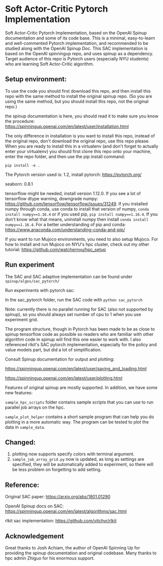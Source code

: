 # Soft Actor-Critic Pytorch Implementation
Soft Actor-Critic Pytorch Implementation, based on the OpenAI Spinup documentation and some of its code base. This is a minimal, easy-to-learn and well-commented Pytorch implementation, and recommended to be studied along with the OpenAI Spinup Doc. This SAC implementation is based on the OpenAI spinningup repo, and uses spinup as a dependency. Target audience of this repo is Pytorch users (especially NYU students) who are learning Soft Actor-Critic algorithm. 

## Setup environment:
To use the code you should first download this repo, and then install this repo with the same method to install the original spinup repo. (So you are using the same method, but you should install this repo, not the original repo.)

the spinup documentation is here, you should read it to make sure you know the procedure: https://spinningup.openai.com/en/latest/user/installation.html

The only difference in installation is you want to install this repo, instead of the original repo, don't download the original repo, use this repo please. When you are ready to install this in a virtualenv (and don't forget to actually enter your virtualenv) you should first clone this repo onto your machine, enter the repo folder, and then use the pip install command: 

```
pip install -e .
```

The Pytorch version used is: 1.2, install pytorch:
https://pytorch.org/

seaborn: 0.8.1

tensorflow might be needed, install version 1.12.0. If you see a lot of tensorflow dtype warning, downgrade numpy: https://github.com/tensorflow/tensorflow/issues/31249. If you installed numpy through conda, use conda to install that version of numpy, `conda install numpy==1.16.4` or if you used pip, `pip install numpy==1.16.4`. If you don't know what that means, uninstall numpy then install `conda install numpy==1.16.4`. For a better understanding of pip and conda: https://www.anaconda.com/understanding-conda-and-pip/

If you want to run Mujoco environments, you need to also setup Mujoco. For how to install and run Mujoco on NYU's hpc cluster, check out my other tutorial: https://github.com/watchernyu/hpc_setup

## Run experiment
The SAC and SAC adaptive implementation can be found under `spinup/algos/sac_pytorch/`

Run experiments with pytorch sac: 

In the sac_pytorch folder, run the SAC code with `python sac_pytorch`

Note: currently there is no parallel running for SAC (also not supported by spinup), so you should always set number of cpu to 1 when you use experiment grid.

The program structure, though in Pytorch has been made to be as close to spinup tensorflow code as possible so readers who are familiar with other algorithm code in spinup will find this one easier to work with. I also referenced rlkit's SAC pytorch implementation, especially for the policy and value models part, but did a lot of simplification. 

Consult Spinup documentation for output and plotting:

https://spinningup.openai.com/en/latest/user/saving_and_loading.html

https://spinningup.openai.com/en/latest/user/plotting.html

Features of original spinup are mostly supported. In addition, we have some new features:

`sample_hpc_scripts` folder contains sample scripts that you can use to run parallel job arrays on the hpc. 

`sample_plot_helper` contains a short sample program that can help you do plotting in a more automatic way. The program can be tested to plot the data in `sample_data`. 

## Changed:

1. plotting now supports specify colors with terminal argument. 
2. `sample_job_array_grid.py` now is updated, as long as settings are specified, they will be automatically added to experiment, so there will be less problem on forgetting to add setting. 

## Reference: 

Original SAC paper: https://arxiv.org/abs/1801.01290

OpenAI Spinup docs on SAC: https://spinningup.openai.com/en/latest/algorithms/sac.html

rlkit sac implementation: https://github.com/vitchyr/rlkit

## Acknowledgement 
Great thanks to Josh Achiam, the author of OpenAI Spinning Up for providing the spinup documentation and original codebase. Many thanks to hpc admin Zhiguo for his enormous support.
